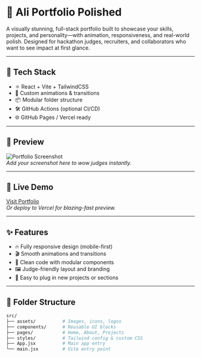 # 🚀 Ali Portfolio Polished

A visually stunning, full-stack portfolio built to showcase your skills, projects, and personality—with animation, responsiveness, and real-world polish. Designed for hackathon judges, recruiters, and collaborators who want to see impact at first glance.

---

## 🧰 Tech Stack

- ⚛️ React + Vite + TailwindCSS  
- 🎨 Custom animations & transitions  
- 📦 Modular folder structure  
- 🛠️ GitHub Actions (optional CI/CD)  
- 🌐 GitHub Pages / Vercel ready

---

## 📸 Preview

![Portfolio Screenshot](screenshot.png)  
*Add your screenshot here to wow judges instantly.*

---

## 🔗 Live Demo

[Visit Portfolio](https://Alirizvi11.github.io/ali-portfolio-polished)  
*Or deploy to Vercel for blazing-fast preview.*

---

## ✨ Features

- 🔥 Fully responsive design (mobile-first)
- 🎬 Smooth animations and transitions
- 🧠 Clean code with modular components
- 🖼️ Judge-friendly layout and branding
- 🧩 Easy to plug in new projects or sections

---

## 📁 Folder Structure

```bash
src/
├── assets/          # Images, icons, logos
├── components/      # Reusable UI blocks
├── pages/           # Home, About, Projects
├── styles/          # Tailwind config & custom CSS
├── App.jsx          # Main app entry
└── main.jsx         # Vite entry point
